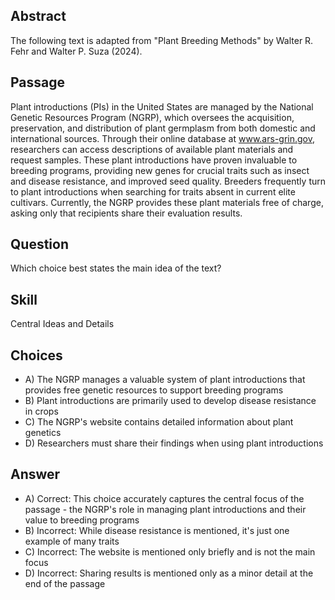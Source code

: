 ## Abstract
The following text is adapted from "Plant Breeding Methods" by Walter R. Fehr and Walter P. Suza (2024).

## Passage
Plant introductions (PIs) in the United States are managed by the National Genetic Resources Program (NGRP), which oversees the acquisition, preservation, and distribution of plant germplasm from both domestic and international sources. Through their online database at www.ars-grin.gov, researchers can access descriptions of available plant materials and request samples. These plant introductions have proven invaluable to breeding programs, providing new genes for crucial traits such as insect and disease resistance, and improved seed quality. Breeders frequently turn to plant introductions when searching for traits absent in current elite cultivars. Currently, the NGRP provides these plant materials free of charge, asking only that recipients share their evaluation results.

## Question
Which choice best states the main idea of the text?

## Skill
Central Ideas and Details

## Choices
- A) The NGRP manages a valuable system of plant introductions that provides free genetic resources to support breeding programs
- B) Plant introductions are primarily used to develop disease resistance in crops
- C) The NGRP's website contains detailed information about plant genetics
- D) Researchers must share their findings when using plant introductions

## Answer
- A) Correct: This choice accurately captures the central focus of the passage - the NGRP's role in managing plant introductions and their value to breeding programs
- B) Incorrect: While disease resistance is mentioned, it's just one example of many traits
- C) Incorrect: The website is mentioned only briefly and is not the main focus
- D) Incorrect: Sharing results is mentioned only as a minor detail at the end of the passage